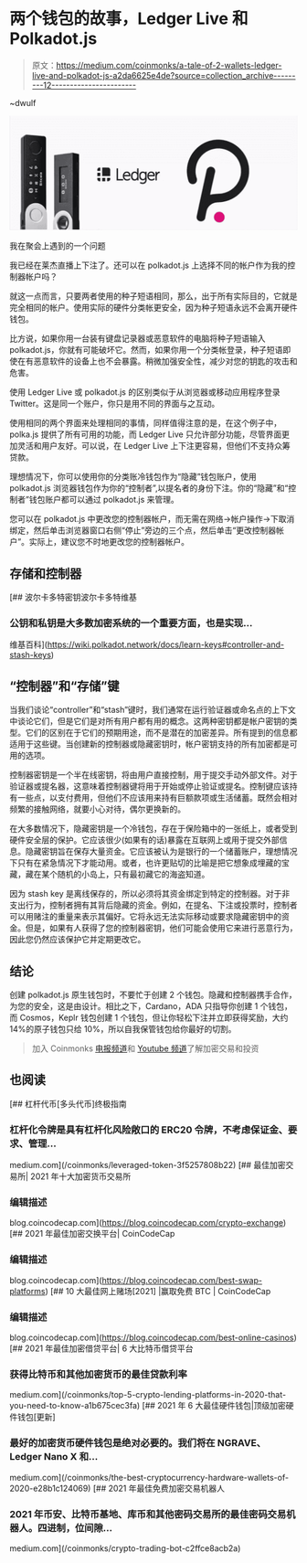 # 两个钱包的故事，Ledger Live 和 Polkadot.js

> 原文：<https://medium.com/coinmonks/a-tale-of-2-wallets-ledger-live-and-polkadot-js-a2da6625e4de?source=collection_archive---------12----------------------->

~dwulf

![](img/c4b998d16a324b8347a6c2064bc629c4.png)

我在聚会上遇到的一个问题

我已经在莱杰直播上下注了。还可以在 polkadot.js 上选择不同的帐户作为我的控制器帐户吗？

就这一点而言，只要两者使用的种子短语相同，那么，出于所有实际目的，它就是完全相同的帐户。使用实际的硬件分类帐更安全，因为种子短语永远不会离开硬件钱包。

比方说，如果你用一台装有键盘记录器或恶意软件的电脑将种子短语输入 polkadot.js，你就有可能破坏它。然而，如果你用一个分类帐登录，种子短语即使在有恶意软件的设备上也不会暴露。稍微加强安全性，减少对您的钥匙的攻击和危害。

使用 Ledger Live 或 polkadot.js 的区别类似于从浏览器或移动应用程序登录 Twitter。这是同一个账户，你只是用不同的界面与之互动。

使用相同的两个界面来处理相同的事情，同样值得注意的是，在这个例子中，polka.js 提供了所有可用的功能，而 Ledger Live 只允许部分功能，尽管界面更加灵活和用户友好。可以说，在 Ledger Live 上下注更容易，但他们不支持众筹贷款。

理想情况下，你可以使用你的分类账冷钱包作为“隐藏”钱包账户，使用 polkadot.js 浏览器钱包作为你的“控制者”,以提名者的身份下注。你的“隐藏”和“控制者”钱包账户都可以通过 polkadot.js 来管理。

您可以在 polkadot.js 中更改您的控制器帐户，而无需在网络->帐户操作->下取消绑定，然后单击浏览器窗口右侧“停止”旁边的三个点，然后单击“更改控制器帐户”。实际上，建议您不时地更改您的控制器帐户。

## **存储和控制器**

 [## 波尔卡多特密钥波尔卡多特维基

### 公钥和私钥是大多数加密系统的一个重要方面，也是实现…

维基百科](https://wiki.polkadot.network/docs/learn-keys#controller-and-stash-keys) 

## **“控制器”和“存储”键**

当我们谈论“controller”和“stash”键时，我们通常在运行验证器或命名点的上下文中谈论它们，但是它们是对所有用户都有用的概念。这两种密钥都是帐户密钥的类型。它们的区别在于它们的预期用途，而不是潜在的加密差异。所有提到的信息都适用于这些键。当创建新的控制器或隐藏密钥时，帐户密钥支持的所有加密都是可用的选项。

控制器密钥是一个半在线密钥，将由用户直接控制，用于提交手动外部文件。对于验证器或提名器，这意味着控制器键将用于开始或停止验证或提名。控制键应该持有一些点，以支付费用，但他们不应该用来持有巨额款项或生活储蓄。既然会相对频繁的接触网络，就要小心对待，偶尔更换新的。

在大多数情况下，隐藏密钥是一个冷钱包，存在于保险箱中的一张纸上，或者受到硬件安全层的保护。它应该很少(如果有的话)暴露在互联网上或用于提交外部信息。隐藏密钥旨在保存大量资金。它应该被认为是银行的一个储蓄账户，理想情况下只有在紧急情况下才能动用。或者，也许更贴切的比喻是把它想象成埋藏的宝藏，藏在某个随机的小岛上，只有最初藏它的海盗知道。

因为 stash key 是离线保存的，所以必须将其资金绑定到特定的控制器。对于非支出行为，控制者拥有其背后隐藏的资金。例如，在提名、下注或投票时，控制者可以用赌注的重量来表示其偏好。它将永远无法实际移动或要求隐藏密钥中的资金。但是，如果有人获得了您的控制器密钥，他们可能会使用它来进行恶意行为，因此您仍然应该保护它并定期更改它。

## **结论**

创建 polkadot.js 原生钱包时，不要忙于创建 2 个钱包。隐藏和控制器携手合作，为您的安全，这是由设计。相比之下，Cardano，ADA 只指导你创建 1 个钱包，而 Cosmos，Keplr 钱包创建 1 个钱包，但让你轻松下注并立即获得奖励，大约 14%的原子钱包只给 10%，所以自我保管钱包给你最好的切割。

> 加入 Coinmonks [电报频道](https://t.me/coincodecap)和 [Youtube 频道](https://www.youtube.com/c/coinmonks/videos)了解加密交易和投资

## 也阅读

[](/coinmonks/leveraged-token-3f5257808b22) [## 杠杆代币[多头代币]终极指南

### 杠杆化令牌是具有杠杆化风险敞口的 ERC20 令牌，不考虑保证金、要求、管理…

medium.com](/coinmonks/leveraged-token-3f5257808b22) [](https://blog.coincodecap.com/crypto-exchange) [## 最佳加密交易所| 2021 年十大加密货币交易所

### 编辑描述

blog.coincodecap.com](https://blog.coincodecap.com/crypto-exchange) [](https://blog.coincodecap.com/best-swap-platforms) [## 2021 年最佳加密交换平台| CoinCodeCap

### 编辑描述

blog.coincodecap.com](https://blog.coincodecap.com/best-swap-platforms)  [## 10 大最佳网上赌场[2021] |赢取免费 BTC | CoinCodeCap

### 编辑描述

blog.coincodecap.com](https://blog.coincodecap.com/best-online-casinos) [](/coinmonks/top-5-crypto-lending-platforms-in-2020-that-you-need-to-know-a1b675cec3fa) [## 2021 年最佳加密借贷平台| 6 大比特币借贷平台

### 获得比特币和其他加密货币的最佳贷款利率

medium.com](/coinmonks/top-5-crypto-lending-platforms-in-2020-that-you-need-to-know-a1b675cec3fa) [](/coinmonks/the-best-cryptocurrency-hardware-wallets-of-2020-e28b1c124069) [## 2021 年 6 大最佳硬件钱包|顶级加密硬件钱包[更新]

### 最好的加密货币硬件钱包是绝对必要的。我们将在 NGRAVE、Ledger Nano X 和…

medium.com](/coinmonks/the-best-cryptocurrency-hardware-wallets-of-2020-e28b1c124069) [](/coinmonks/crypto-trading-bot-c2ffce8acb2a) [## 2021 年最佳免费加密交易机器人

### 2021 年币安、比特币基地、库币和其他密码交易所的最佳密码交易机器人。四进制，位间隙…

medium.com](/coinmonks/crypto-trading-bot-c2ffce8acb2a)